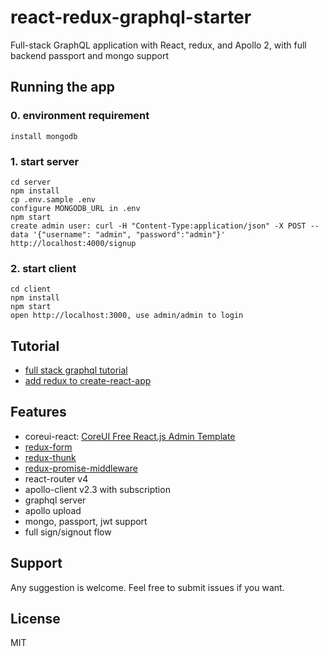 # react-redux-graphql-starter

Full-stack GraphQL application with React, redux, and Apollo 2, with full backend passport and mongo support

## Running the app

### 0. environment requirement

```
install mongodb
```

### 1. start server

```
cd server
npm install
cp .env.sample .env
configure MONGODB_URL in .env
npm start
create admin user: curl -H "Content-Type:application/json" -X POST --data '{"username": "admin", "password":"admin"}' http://localhost:4000/signup
```

### 2. start client

```
cd client
npm install
npm start
open http://localhost:3000, use admin/admin to login
```

## Tutorial

* [full stack graphql tutorial](https://dev-blog.apollodata.com/full-stack-react-graphql-tutorial-582ac8d24e3b)
* [add redux to create-react-app](https://medium.com/@notrab/getting-started-with-create-react-app-redux-react-router-redux-thunk-d6a19259f71f)

## Features

* coreui-react: [CoreUI Free React.js Admin Template](https://github.com/coreui/coreui-free-react-admin-template)
* [redux-form](https://github.com/erikras/redux-form)
* [redux-thunk](https://github.com/reduxjs/redux-thunk)
* [redux-promise-middleware](https://github.com/pburtchaell/redux-promise-middleware)
* react-router v4
* apollo-client v2.3 with subscription
* graphql server
* apollo upload
* mongo, passport, jwt support
* full sign/signout flow

## Support

Any suggestion is welcome. Feel free to submit issues if you want.

## License

MIT